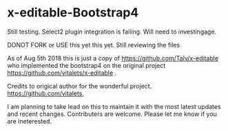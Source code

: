 # x-editable-Bootstrap4

Still testing. Select2 plugin integration is failing. Will need to investingage. 


DONOT FORK or USE this yet this yet. Still reviewing the files

As of Aug 5th 2018 this is just a copy of https://github.com/Talv/x-editable who implemented the bootstrap4 on the original project https://github.com/vitalets/x-editable .

Credits to origical author for the wonderful project.
https://github.com/vitalets,

I am planning to take lead on this to maintain it with the most latest updates and recent changes. Contributers are welcome. Please let me know if you are ineterested. 

